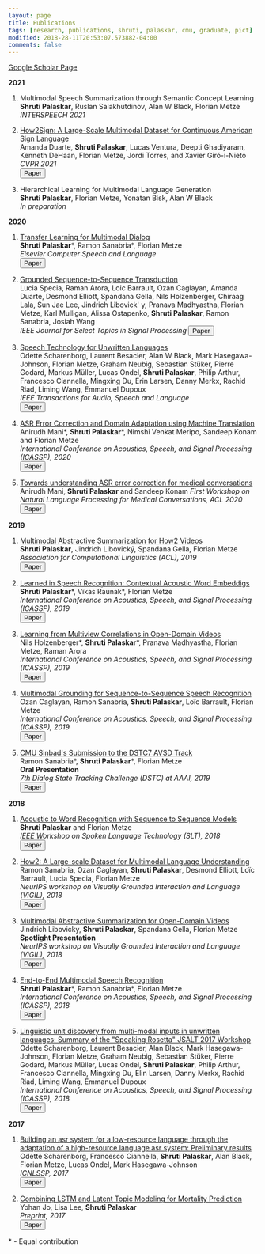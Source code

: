 ```yaml
---
layout: page
title: Publications 
tags: [research, publications, shruti, palaskar, cmu, graduate, pict]
modified: 2018-28-11T20:53:07.573882-04:00
comments: false
---
```


[Google Scholar Page](https://scholar.google.com/citations?user=7bun32IAAAAJ&hl=en&oi=ao)

**2021**
1. Multimodal Speech Summarization through Semantic Concept Learning  
**Shruti Palaskar**, Ruslan Salakhutdinov, Alan W Black, Florian Metze    
*INTERSPEECH 2021*  

1. [How2Sign: A Large-Scale Multimodal Dataset for Continuous American Sign Language](https://arxiv.org/pdf/2008.08143.pdf)  
Amanda Duarte, **Shruti Palaskar**, Lucas Ventura, Deepti Ghadiyaram, Kenneth DeHaan, Florian Metze, Jordi Torres, and Xavier Giró-i-Nieto  
*CVPR 2021*  
[<button type="button" class="btn btn-info">Paper</button>](https://arxiv.org/pdf/2008.08143.pdf)

1. Hierarchical Learning for Multimodal Language Generation  
**Shruti Palaskar**, Florian Metze, Yonatan Bisk, Alan W Black  
*In preparation*


**2020**

1. [Transfer Learning for Multimodal Dialog](https://www.sciencedirect.com/science/article/pii/S0885230820300267)  
**Shruti Palaskar**\*, Ramon Sanabria\*, Florian Metze  
*Elsevier Computer Speech and Language*  
[<button type="button" class="btn btn-info">Paper</button>](https://www.sciencedirect.com/science/article/pii/S0885230820300267)

1. [Grounded Sequence-to-Sequence Transduction](https://loicbarrault.github.io/papers/specia_jstsp2020.pdf)  
Lucia Specia, Raman Arora, Loic Barrault, Ozan Caglayan, Amanda Duarte, Desmond Elliott, Spandana Gella, Nils Holzenberger, Chiraag Lala, Sun Jae Lee, Jindrich Libovick\' y, Pranava Madhyastha, Florian Metze, Karl Mulligan, Alissa Ostapenko, **Shruti Palaskar**, Ramon Sanabria, Josiah Wang  
*IEEE Journal for Select Topics in Signal Processing*
[<button type="button" class="btn btn-info">Paper</button>](https://loicbarrault.github.io/papers/specia_jstsp2020.pdf)

1. [Speech Technology for Unwritten Languages](/files/scharenborg20taslp.pdf)  
Odette Scharenborg, Laurent Besacier, Alan W Black, Mark Hasegawa-Johnson, Florian Metze, Graham Neubig, Sebastian Stüker, Pierre Godard, Markus Müller, Lucas Ondel, **Shruti Palaskar**, Philip Arthur, Francesco Ciannella, Mingxing Du, Erin Larsen, Danny Merkx, Rachid Riad, Liming Wang, Emmanuel Dupoux  
*IEEE Transactions for Audio, Speech and Language*  
[<button type="button" class="btn btn-info">Paper</button>](https://ieeexplore.ieee.org/document/8998182)

1. [ASR Error Correction and Domain Adaptation using Machine Translation](https://arxiv.org/pdf/2003.07692.pdf)  
Anirudh Mani\*, **Shruti Palaskar**\*, Nimshi Venkat Meripo, Sandeep Konam and Florian Metze  
*International Conference on Acoustics, Speech, and Signal Processing (ICASSP), 2020*  
[<button type="button" class="btn btn-info">Paper</button>](https://arxiv.org/pdf/2003.07692.pdf)

1. [Towards understanding ASR error correction for medical conversations](https://www.aclweb.org/anthology/2020.nlpmc-1.2/) 
Anirudh Mani, **Shruti Palaskar** and Sandeep Konam 
*First Workshop on Natural Language Processing for Medical Conversations, ACL 2020*
[<button type="button" class="btn btn-info">Paper</button>](https://www.aclweb.org/anthology/2020.nlpmc-1.2/)


**2019**

1. [Multimodal Abstractive Summarization for How2 Videos](https://www.aclweb.org/anthology/P19-1659/)  
**Shruti Palaskar**, Jindrich Libovický, Spandana Gella, Florian Metze  
*Association for Computational Linguistics (ACL), 2019*  
[<button type="button" class="btn btn-info">Paper</button>](https://www.aclweb.org/anthology/P19-1659/)  


1. [Learned in Speech Recognition: Contextual Acoustic Word Embeddigs](https://openreview.net/pdf?id=SJlmNI0ojQ)  
**Shruti Palaskar**\*, Vikas Raunak\*, Florian Metze  
*International Conference on Acoustics, Speech, and Signal Processing (ICASSP), 2019*  
[<button type="button" class="btn btn-info">Paper</button>](https://openreview.net/pdf?id=SJlmNI0ojQ)

1. [Learning from Multiview Correlations in Open-Domain Videos](https://arxiv.org/abs/1811.08890)  
Nils Holzenberger\*, **Shruti Palaskar**\*, Pranava Madhyastha, Florian Metze, Raman Arora  
*International Conference on Acoustics, Speech, and Signal Processing (ICASSP), 2019*  
[<button type="button" class="btn btn-info">Paper</button>](https://arxiv.org/abs/1811.08890)

1. [Multimodal Grounding for Sequence-to-Sequence Speech Recognition](https://arxiv.org/pdf/1811.03865.pdf)  
Ozan Caglayan, Ramon Sanabria, **Shruti Palaskar**, Loïc Barrault, Florian Metze  
*International Conference on Acoustics, Speech, and Signal Processing (ICASSP), 2019*  
[<button type="button" class="btn btn-info">Paper</button>](https://arxiv.org/pdf/1811.03865.pdf)

1. [CMU Sinbad's Submission to the DSTC7 AVSD Track](/files/dstc7_system_description.pdf)  
Ramon Sanabria\*, **Shruti Palaskar**\*, Florian Metze  
**Oral Presentation**  
*7th Dialog State Tracking Challenge (DSTC) at AAAI, 2019*  
[<button type="button" class="btn btn-info">Paper</button>](/files/dstc7_system_description.pdf)

**2018**

1. [Acoustic to Word Recognition with Sequence to Sequence Models](https://arxiv.org/pdf/1807.09597.pdf)  
**Shruti Palaskar** and Florian Metze  
*IEEE Workshop on Spoken Language Technology (SLT), 2018*  
[<button type="button" class="btn btn-info">Paper</button>](https://arxiv.org/pdf/1807.09597.pdf)

1. [How2: A Large-scale Dataset for Multimodal Language Understanding](https://arxiv.org/pdf/1811.00347.pdf)  
Ramon Sanabria, Ozan Caglayan, **Shruti Palaskar**, Desmond Elliott, Loïc Barrault, Lucia Specia, Florian Metze  
*NeurIPS workshop on Visually Grounded Interaction and Language (ViGIL), 2018*  
[<button type="button" class="btn btn-info">Paper</button>](https://arxiv.org/pdf/1811.00347.pdf)

1. [Multimodal Abstractive Summarization for Open-Domain Videos](https://nips2018vigil.github.io/static/papers/accepted/8.pdf)  
Jindrich Libovicky, **Shruti Palaskar**, Spandana Gella, Florian Metze  
**Spotlight Presentation**  
*NeurIPS workshop on Visually Grounded Interaction and Language (ViGIL), 2018*  
[<button type="button" class="btn btn-info">Paper</button>](https://nips2018vigil.github.io/static/papers/accepted/8.pdf)

1. [End-to-End Multimodal Speech Recognition](https://arxiv.org/pdf/1804.09713.pdf)  
**Shruti Palaskar**\*, Ramon Sanabria\*, Florian Metze  
*International Conference on Acoustics, Speech, and Signal Processing (ICASSP), 2018*  
[<button type="button" class="btn btn-info">Paper</button>](https://arxiv.org/pdf/1804.09713.pdf)

1. [Linguistic unit discovery from multi-modal inputs in unwritten languages: Summary of the "Speaking Rosetta" JSALT 2017 Workshop](https://arxiv.org/pdf/1802.05092.pdf)  
Odette Scharenborg, Laurent Besacier, Alan Black, Mark Hasegawa-Johnson, Florian Metze, Graham Neubig, Sebastian Stüker, Pierre Godard, Markus Müller, Lucas Ondel, **Shruti Palaskar**, Philip Arthur, Francesco Ciannella, Mingxing Du, Elin Larsen, Danny Merkx, Rachid Riad, Liming Wang, Emmanuel Dupoux  
*International Conference on Acoustics, Speech, and Signal Processing (ICASSP), 2018*  
[<button type="button" class="btn btn-info">Paper</button>](https://arxiv.org/pdf/1802.05092.pdf)


**2017**

1. [Building an asr system for a low-resource language through the adaptation of a high-resource language asr system: Preliminary results](http://www.isle.illinois.edu/sst/pubs/2017/scharenborg17icnlssp.pdf)  
Odette Scharenborg, Francesco Ciannella, **Shruti Palaskar**, Alan Black, Florian Metze, Lucas Ondel, Mark Hasegawa-Johnson  
*ICNLSSP, 2017*  
[<button type="button" class="btn btn-info">Paper</button>](http://www.isle.illinois.edu/sst/pubs/2017/scharenborg17icnlssp.pdf)

1. [Combining LSTM and Latent Topic Modeling for Mortality Prediction](https://arxiv.org/pdf/1709.02842.pdf)  
Yohan Jo, Lisa Lee, **Shruti Palaskar**  
*Preprint, 2017*  
[<button type="button" class="btn btn-info">Paper</button>](https://arxiv.org/pdf/1709.02842.pdf)

\* - Equal contribution
